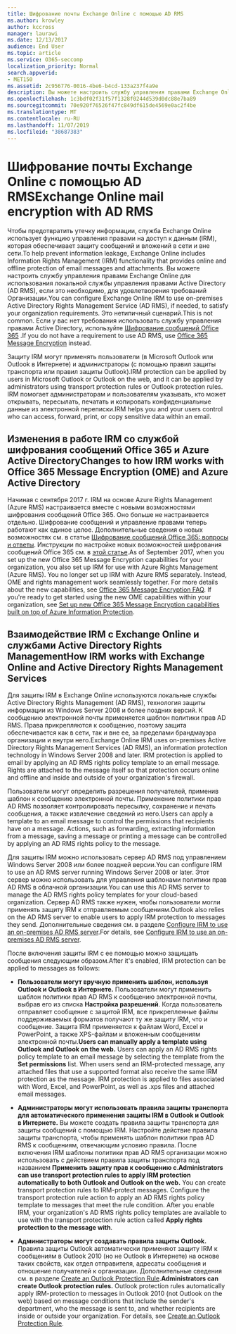 ```yaml
---
title: Шифрование почты Exchange Online с помощью AD RMS
ms.author: krowley
author: kccross
manager: laurawi
ms.date: 12/13/2017
audience: End User
ms.topic: article
ms.service: O365-seccomp
localization_priority: Normal
search.appverid:
- MET150
ms.assetid: 2c956776-0016-4be6-b4cd-133a237f4a9e
description: Вы можете настроить службу управления правами Exchange Online для использования локальной службы управления правами Active Directory (AD RMS), если это необходимо, для удовлетворения требований Организации. Это нетипичный сценарий. Если у вас нет требования использовать службу управления правами Active Directory, используйте шифрование сообщений Office.
ms.openlocfilehash: 1c3bdf02f31f57f1328f0244d539d0dc88e7ba89
ms.sourcegitcommit: 70e920f76526f47fc849df615de4569e0ac2f4be
ms.translationtype: MT
ms.contentlocale: ru-RU
ms.lasthandoff: 11/07/2019
ms.locfileid: "38687383"
---
```

# <a name="exchange-online-mail-encryption-with-ad-rms"></a><span data-ttu-id="c7eea-105">Шифрование почты Exchange Online с помощью AD RMS</span><span class="sxs-lookup"><span data-stu-id="c7eea-105">Exchange Online mail encryption with AD RMS</span></span>

<span data-ttu-id="c7eea-106">Чтобы предотвратить утечку информации, служба Exchange Online использует функцию управления правами на доступ к данным (IRM), которая обеспечивает защиту сообщений и вложений в сети и вне сети.</span><span class="sxs-lookup"><span data-stu-id="c7eea-106">To help prevent information leakage, Exchange Online includes Information Rights Management (IRM) functionality that provides online and offline protection of email messages and attachments.</span></span> <span data-ttu-id="c7eea-107">Вы можете настроить службу управления правами Exchange Online для использования локальной службы управления правами Active Directory (AD RMS), если это необходимо, для удовлетворения требований Организации.</span><span class="sxs-lookup"><span data-stu-id="c7eea-107">You can configure Exchange Online IRM to use on-premises Active Directory Rights Management Service (AD RMS), if needed, to satisfy your organization requirements.</span></span> <span data-ttu-id="c7eea-108">Это нетипичный сценарий.</span><span class="sxs-lookup"><span data-stu-id="c7eea-108">This is not common.</span></span> <span data-ttu-id="c7eea-109">Если у вас нет требования использовать службу управления правами Active Directory, используйте [Шифрование сообщений Office 365](ome.md) .</span><span class="sxs-lookup"><span data-stu-id="c7eea-109">If you do not have a requirement to use AD RMS, use [Office 365 Message Encryption](ome.md) instead.</span></span> 

<span data-ttu-id="c7eea-110">Защиту IRM могут применять пользователи (в Microsoft Outlook или Outlook в Интернете) и администраторы (с помощью правил защиты транспорта или правил защиты Outlook).</span><span class="sxs-lookup"><span data-stu-id="c7eea-110">IRM protection can be applied by users in Microsoft Outlook or Outlook on the web, and it can be applied by administrators using transport protection rules or Outlook protection rules.</span></span> <span data-ttu-id="c7eea-111">IRM помогает администраторам и пользователям указывать, кто может открывать, пересылать, печатать и копировать конфиденциальные данные из электронной переписки.</span><span class="sxs-lookup"><span data-stu-id="c7eea-111">IRM helps you and your users control who can access, forward, print, or copy sensitive data within an email.</span></span>
  
## <a name="changes-to-how-irm-works-with-office-365-message-encryption-ome-and-azure-active-directory"></a><span data-ttu-id="c7eea-112">Изменения в работе IRM со службой шифрования сообщений Office 365 и Azure Active Directory</span><span class="sxs-lookup"><span data-stu-id="c7eea-112">Changes to how IRM works with Office 365 Message Encryption (OME) and Azure Active Directory</span></span>

<span data-ttu-id="c7eea-p104">Начиная с сентября 2017 г. IRM на основе Azure Rights Management (Azure RMS) настраивается вместе с новыми возможностями шифрования сообщений Office 365. Оно больше не настраивается отдельно. Шифрование сообщений и управление правами теперь работают как единое целое. Дополнительные сведения о новых возможностях см. в статье [Шифрование сообщений Office 365: вопросы и ответы](https://support.office.com/article/0432dce9-d9b6-4e73-8a13-4a932eb0081e). Инструкции по настройке новых возможностей шифрования сообщений Office 365 см. в [этой статье](https://support.office.com/article/7ff0c040-b25c-4378-9904-b1b50210d00e).</span><span class="sxs-lookup"><span data-stu-id="c7eea-p104">As of September 2017, when you set up the new Office 365 Message Encryption capabilities for your organization, you also set up IRM for use with Azure Rights Management (Azure RMS). You no longer set up IRM with Azure RMS separately. Instead, OME and rights management work seamlessly together. For more details about the new capabilities, see [Office 365 Message Encryption FAQ](https://support.office.com/article/0432dce9-d9b6-4e73-8a13-4a932eb0081e). If you're ready to get started using the new OME capabilities within your organization, see [Set up new Office 365 Message Encryption capabilities built on top of Azure Information Protection](https://support.office.com/article/7ff0c040-b25c-4378-9904-b1b50210d00e).</span></span>
  
## <a name="how-irm-works-with-exchange-online-and-active-directory-rights-management-services"></a><span data-ttu-id="c7eea-118">Взаимодействие IRM с Exchange Online и службами Active Directory Rights Management</span><span class="sxs-lookup"><span data-stu-id="c7eea-118">How IRM works with Exchange Online and Active Directory Rights Management Services</span></span>

<span data-ttu-id="c7eea-p105">Для защиты IRM в Exchange Online используются локальные службы Active Directory Rights Management (AD RMS), технология защиты информации из Windows Server 2008 и более поздних версий. К сообщению электронной почты применяется шаблон политики прав AD RMS. Права прикрепляются к сообщению, поэтому защита обеспечивается как в сети, так и вне ее, за пределами брандмауэра организации и внутри него.</span><span class="sxs-lookup"><span data-stu-id="c7eea-p105">Exchange Online IRM uses on-premises Active Directory Rights Management Services (AD RMS), an information protection technology in Windows Server 2008 and later. IRM protection is applied to email by applying an AD RMS rights policy template to an email message. Rights are attached to the message itself so that protection occurs online and offline and inside and outside of your organization's firewall.</span></span>
  
<span data-ttu-id="c7eea-p106">Пользователи могут определить разрешения получателей, применив шаблон к сообщению электронной почты. Применение политики прав AD RMS позволяет контролировать пересылку, сохранение и печать сообщения, а также извлечение сведений из него.</span><span class="sxs-lookup"><span data-stu-id="c7eea-p106">Users can apply a template to an email message to control the permissions that recipients have on a message. Actions, such as forwarding, extracting information from a message, saving a message or printing a message can be controlled by applying an AD RMS rights policy to the message.</span></span>
  
<span data-ttu-id="c7eea-124">Для защиты IRM можно использовать сервер AD RMS под управлением Windows Server 2008 или более поздней версии.</span><span class="sxs-lookup"><span data-stu-id="c7eea-124">You can configure IRM to use an AD RMS server running Windows Server 2008 or later.</span></span> <span data-ttu-id="c7eea-125">Этот сервер можно использовать для управления шаблонами политики прав AD RMS в облачной организации.</span><span class="sxs-lookup"><span data-stu-id="c7eea-125">You can use this AD RMS server to manage the AD RMS rights policy templates for your cloud-based organization.</span></span> <span data-ttu-id="c7eea-126">Сервер AD RMS также нужен, чтобы пользователи могли применять защиту IRM к отправляемым сообщениям.</span><span class="sxs-lookup"><span data-stu-id="c7eea-126">Outlook also relies on the AD RMS server to enable users to apply IRM protection to messages they send.</span></span> <span data-ttu-id="c7eea-127">Дополнительные сведения см. в разделе [Configure IRM to use an on-premises AD RMS server](configure-irm-to-use-an-on-premises-ad-rms-server.md).</span><span class="sxs-lookup"><span data-stu-id="c7eea-127">For details, see [Configure IRM to use an on-premises AD RMS server](configure-irm-to-use-an-on-premises-ad-rms-server.md).</span></span> 
  
<span data-ttu-id="c7eea-128">После включения защиты IRM с ее помощью можно защищать сообщения следующим образом.</span><span class="sxs-lookup"><span data-stu-id="c7eea-128">After it's enabled, IRM protection can be applied to messages as follows:</span></span>
  
- <span data-ttu-id="c7eea-p108">**Пользователи могут вручную применить шаблон, используя Outlook и Outlook в Интернете.** Пользователи могут применить шаблон политики прав AD RMS к сообщению электронной почты, выбрав его из списка **Настройка разрешений**. Когда пользователь отправляет сообщение с защитой IRM, все прикрепленные файлы поддерживаемых форматов получают ту же защиту IRM, что и сообщение. Защита IRM применяется к файлам Word, Excel и PowerPoint, а также XPS-файлам и вложенным сообщениям электронной почты.</span><span class="sxs-lookup"><span data-stu-id="c7eea-p108">**Users can manually apply a template using Outlook and Outlook on the web.** Users can apply an AD RMS rights policy template to an email message by selecting the template from the **Set permissions** list. When users send an IRM-protected message, any attached files that use a supported format also receive the same IRM protection as the message. IRM protection is applied to files associated with Word, Excel, and PowerPoint, as well as .xps files and attached email messages.</span></span> 
    
- <span data-ttu-id="c7eea-p109">**Администраторы могут использовать правила защиты транспорта для автоматического применения защиты IRM в Outlook и Outlook в Интернете.** Вы можете создать правила защиты транспорта для защиты сообщений с помощью IRM. Настройте действие правила защиты транспорта, чтобы применять шаблон политики прав AD RMS к сообщениям, отвечающим условию правила. После включения IRM шаблоны политики прав AD RMS организации можно использовать с действием правила защиты транспорта под названием **Применить защиту прав к сообщению с**.</span><span class="sxs-lookup"><span data-stu-id="c7eea-p109">**Administrators can use transport protection rules to apply IRM protection automatically to both Outlook and Outlook on the web.** You can create transport protection rules to IRM-protect messages. Configure the transport protection rule action to apply an AD RMS rights policy template to messages that meet the rule condition. After you enable IRM, your organization's AD RMS rights policy templates are available to use with the transport protection rule action called **Apply rights protection to the message with**.</span></span>
    
- <span data-ttu-id="c7eea-p110">**Администраторы могут создавать правила защиты Outlook.** Правила защиты Outlook автоматически применяют защиту IRM к сообщениям в Outlook 2010 (но не Outlook в Интернете) на основе таких свойств, как отдел отправителя, адресаты сообщения и отношение получателей к организации. Дополнительные сведения см. в разделе [Create an Outlook Protection Rule](https://technet.microsoft.com/library/da64750d-faaf-44de-ad8c-888eba7fbdbf.aspx).</span><span class="sxs-lookup"><span data-stu-id="c7eea-p110">**Administrators can create Outlook protection rules.** Outlook protection rules automatically apply IRM-protection to messages in Outlook 2010 (not Outlook on the web) based on message conditions that include the sender's department, who the message is sent to, and whether recipients are inside or outside your organization. For details, see [Create an Outlook Protection Rule](https://technet.microsoft.com/library/da64750d-faaf-44de-ad8c-888eba7fbdbf.aspx).</span></span>
    

